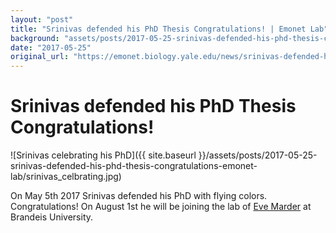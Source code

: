 ```yaml
---
layout: "post"
title: "Srinivas defended his PhD Thesis Congratulations! | Emonet Lab"
background: "assets/posts/2017-05-25-srinivas-defended-his-phd-thesis-congratulations-emonet-lab/srinivas_celbrating.jpg"
date: "2017-05-25"
original_url: "https://emonet.biology.yale.edu/news/srinivas-defended-his-phd-thesis-congratulations"
---
```

# Srinivas defended his PhD Thesis Congratulations!

![Srinivas celebrating his PhD]({{ site.baseurl }}/assets/posts/2017-05-25-srinivas-defended-his-phd-thesis-congratulations-emonet-lab/srinivas_celbrating.jpg)

On May 5th 2017 Srinivas defended his PhD with flying colors. Congratulations! On August 1st he will be joining the lab of [Eve Marder](https://blogs.brandeis.edu/marderlab/) at Brandeis University.